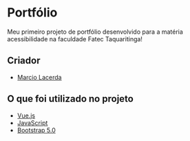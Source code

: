 
# Portfólio

Meu primeiro projeto de portfólio desenvolvido para a matéria acessibilidade na faculdade Fatec Taquaritinga!



## Criador

- [Marcio Lacerda](https://github.com/Th3mike)


## O que foi utilizado no projeto

- [Vue.js](https://vuejs.org/)
- [JavaScript](https://developer.mozilla.org/pt-BR/docs/Web/JavaScript)
- [Bootstrap 5.0](https://getbootstrap.com/docs/5.0/getting-started/introduction/)

  
